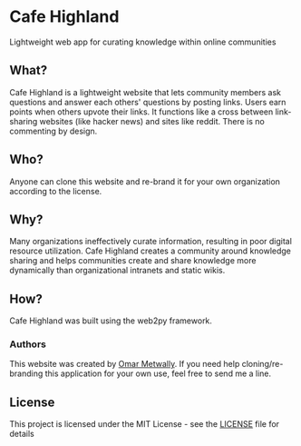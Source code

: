 # Cafe Highland
Lightweight web app for curating knowledge within online communities

## What?
Cafe Highland is a lightweight website that lets community members ask questions and answer each others' questions by posting links. Users earn points when others upvote their links. It functions like a cross between link-sharing websites (like hacker news) and sites like reddit. There is no commenting by design.

## Who?
Anyone can clone this website and re-brand it for your own organization according to the license.

## Why?
Many organizations ineffectively curate information, resulting in poor digital resource utilization. Cafe Highland creates a community around knowledge sharing and helps communities create and share knowledge more dynamically than organizational intranets and static wikis.

## How?
Cafe Highland was built using the web2py framework. 

### Authors
This website was created by [Omar Metwally](mailto:omar.metwally@gmail.com).
If you need help cloning/re-branding this application for your own use, feel free to send me a line.

## License

This project is licensed under the MIT License - see the [LICENSE](LICENSE) file for details


